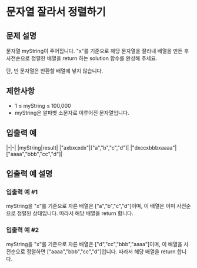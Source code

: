 # 문자열 잘라서 정렬하기


## 문제 설명
문자열 myString이 주어집니다. "x"를 기준으로 해당 문자열을 잘라내 배열을 만든 후 사전순으로 정렬한 배열을 return 하는 solution 함수를 완성해 주세요.

단, 빈 문자열은 반환할 배열에 넣지 않습니다.

## 제한사항
- 1 ≤ myString ≤ 100,000
- myString은 알파벳 소문자로 이루어진 문자열입니다.

## 입출력 예
|-|-|
|myString|result|
|"axbxcxdx"|["a","b","c","d"]|
|"dxccxbbbxaaaa"|["aaaa","bbb","cc","d"]|

## 입출력 예 설명

### 입출력 예 #1
myString을 "x"를 기준으로 자른 배열은 ["a","b","c","d"]이며, 이 배열은 이미 사전순으로 정렬된 상태입니다. 따라서 해당 배열을 return 합니다.

### 입출력 예 #2
myString을 "x"를 기준으로 자른 배열은 ["d","cc","bbb","aaaa"]이며, 이 배열을 사전순으로 정렬하면 ["aaaa","bbb","cc","d"]입니다. 따라서 해당 배열을 return 합니다.